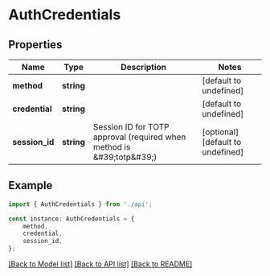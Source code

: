 # AuthCredentials


## Properties

Name | Type | Description | Notes
------------ | ------------- | ------------- | -------------
**method** | **string** |  | [default to undefined]
**credential** | **string** |  | [default to undefined]
**session_id** | **string** | Session ID for TOTP approval (required when method is \&#39;totp\&#39;) | [optional] [default to undefined]

## Example

```typescript
import { AuthCredentials } from './api';

const instance: AuthCredentials = {
    method,
    credential,
    session_id,
};
```

[[Back to Model list]](../README.md#documentation-for-models) [[Back to API list]](../README.md#documentation-for-api-endpoints) [[Back to README]](../README.md)
